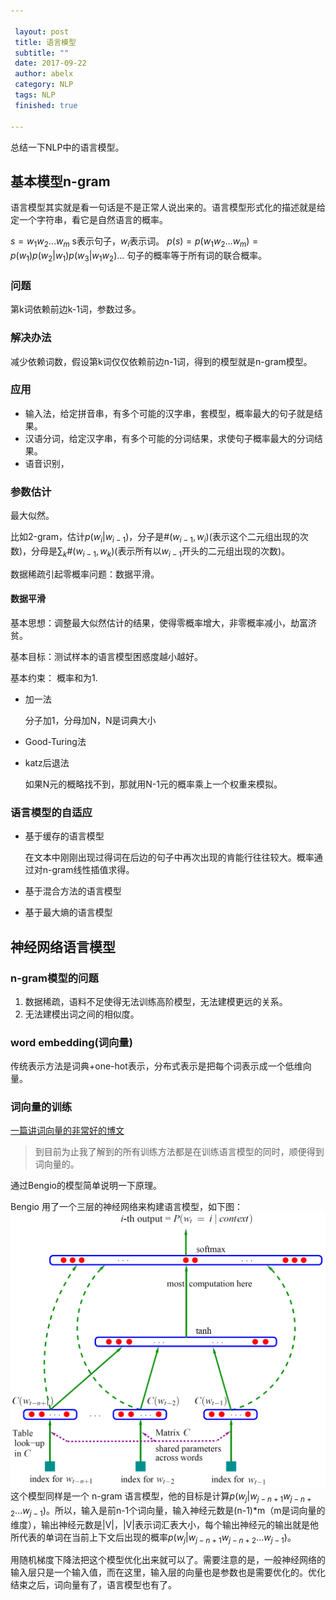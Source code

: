 ```yaml
---
 
 layout: post
 title: 语言模型
 subtitle: ""
 date: 2017-09-22 
 author: abelx 
 category: NLP
 tags: NLP
 finished: true 
 
--- 
```


总结一下NLP中的语言模型。
## 基本模型n-gram
语言模型其实就是看一句话是不是正常人说出来的。语言模型形式化的描述就是给定一个字符串，看它是自然语言的概率。

$s=w_1w_2...w_m$
s表示句子，$w_i$表示词。
$p(s)=p(w_1w_2...w_m)=p(w_1)p(w_2|w_1)p(w_3|w_1w_2)...$
句子的概率等于所有词的联合概率。
### 问题
第k词依赖前边k-1词，参数过多。
### 解决办法
减少依赖词数，假设第k词仅仅依赖前边n-1词，得到的模型就是n-gram模型。

### 应用
- 输入法，给定拼音串，有多个可能的汉字串，套模型，概率最大的句子就是结果。
- 汉语分词，给定汉字串，有多个可能的分词结果，求使句子概率最大的分词结果。
- 语音识别，

### 参数估计
最大似然。

比如2-gram，估计$p(w_i|w_{i-1})$，分子是$\#(w_{i-1}, w_i)$(表示这个二元组出现的次数)，分母是$\sum_k\#(w_{i-1}, w_k)$(表示所有以$w_{i-1}$开头的二元组出现的次数)。

数据稀疏引起零概率问题：数据平滑。

#### 数据平滑
基本思想：调整最大似然估计的结果，使得零概率增大，非零概率减小，劫富济贫。

基本目标：测试样本的语言模型困惑度越小越好。

基本约束： 概率和为1.

- 加一法

	分子加1，分母加N，N是词典大小
- Good-Turing法
- katz后退法

	如果N元的概略找不到，那就用N-1元的概率乘上一个权重来模拟。

### 语言模型的自适应
- 基于缓存的语言模型

	在文本中刚刚出现过得词在后边的句子中再次出现的肯能行往往较大。概率通过对n-gram线性插值求得。
- 基于混合方法的语言模型
- 基于最大熵的语言模型

## 神经网络语言模型
### n-gram模型的问题
1. 数据稀疏，语料不足使得无法训练高阶模型，无法建模更远的关系。
2. 无法建模出词之间的相似度。

### word embedding(词向量)
传统表示方法是词典+one-hot表示，分布式表示是把每个词表示成一个低维向量。

### 词向量的训练
[一篇讲词向量的非常好的博文](http://licstar.net/archives/328)
> 到目前为止我了解到的所有训练方法都是在训练语言模型的同时，顺便得到词向量的。

通过Bengio的模型简单说明一下原理。

Bengio 用了一个三层的神经网络来构建语言模型，如下图：
![img-w0](./images/bengio.png)
这个模型同样是一个 n-gram 语言模型，他的目标是计算$p(w_j|w_{j-n+1}w_{j-n+2}...w_{j-1})$。所以，输入是前n-1个词向量，输入神经元数是(n-1)*m（m是词向量的维度），输出神经元数是|V|，|V|表示词汇表大小，每个输出神经元的输出就是他所代表的单词在当前上下文后出现的概率$p(w_j|w_{j-n+1}w_{j-n+2}...w_{j-1})$。

用随机梯度下降法把这个模型优化出来就可以了。需要注意的是，一般神经网络的输入层只是一个输入值，而在这里，输入层的向量也是参数也是需要优化的。优化结束之后，词向量有了，语言模型也有了。





